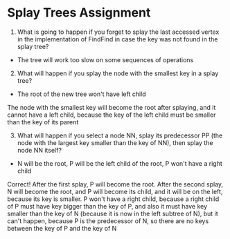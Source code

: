 # Splay Trees Assignment

1. What is going to happen if you forget to splay the last accessed vertex in the implementation of FindFind in case the key was not found in the splay tree?

- The tree will work too slow on some sequences of operations

2. What will happen if you splay the node with the smallest key in a splay tree?

- The root of the new tree won't have left child

The node with the smallest key will become the root after splaying, and it cannot have a left child, because the key of the left child must be smaller than the key of its parent

3. What will happen if you select a node NN, splay its predecessor PP (the node with the largest key smaller than the key of NN), then splay the node NN itself?

- N will be the root, P will be the left child of the root, P won't have a right child

Correct! After the first splay, P will become the root. After the second splay, N will become the root, and P will become its child, and it will be on the left, because its key is smaller. P won't have a right child, because a right child of P must have key bigger than the key of P, and also it must have key smaller than the key of N (because it is now in the left subtree of N), but it can't happen, because P is the predecessor of N, so there are no keys between the key of P and the key of N

